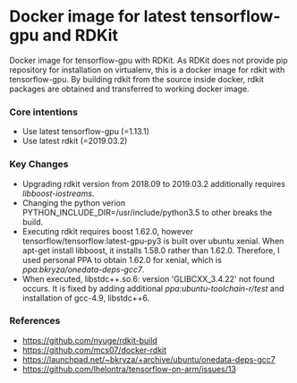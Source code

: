 # Docker image for latest tensorflow-gpu and RDKit
Docker image for tensorflow-gpu with RDKit.
As RDKit does not provide pip repository for installation on virtualenv, this is a docker image for rdkit with tensorflow-gpu. By building rdkit from the source inside docker, rdkit packages are obtained and transferred to working docker image.

### Core intentions
- Use latest tensorflow-gpu (=1.13.1)
- Use latest rdkit (=2019.03.2)

### Key Changes
- Upgrading rdkit version from 2018.09 to 2019.03.2 additionally requires *libboost-iostreams*.
- Changing the python verion PYTHON_INCLUDE_DIR=/usr/include/python3.5 to other breaks the build.
- Executing rdkit requires boost 1.62.0, however tensorflow/tensorflow:latest-gpu-py3 is built over ubuntu xenial. When apt-get install libboost, it installs 1.58.0 rather than 1.62.0. Therefore, I used personal PPA to obtain 1.62.0 for xenial, which is *ppa:bkryza/onedata-deps-gcc7*.
- When executed, libstdc++.so.6: version 'GLIBCXX_3.4.22' not found occurs. It is fixed by adding additional *ppa:ubuntu-toolchain-r/test* and installation of gcc-4.9, libstdc++6.

### References
- https://github.com/nyuge/rdkit-build
- https://github.com/mcs07/docker-rdkit
- https://launchpad.net/~bkryza/+archive/ubuntu/onedata-deps-gcc7
- https://github.com/lhelontra/tensorflow-on-arm/issues/13
